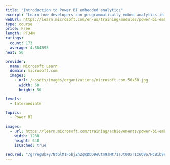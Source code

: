 ```yaml
---
title: "Introduction to Power BI embedded analytics"
excerpt: "Learn how developers can programmatically embed analytics in their apps, and about no-code embedding options for simpler requirements."
webUrl: https://learn.microsoft.com/en-us/training/modules/power-bi-embedded-intro/
type: course
price: Free
length: PT34M
ratings:
  count: 173
  average: 4.884393
heat: 50

provider:
  name: Microsoft Learn
  domain: microsoft.com
  images:
    - url: /assets/images/organizations/microsoft.com-50x50.jpg
      width: 50
      height: 50

levels:
  - Intermediate

topics:
  - Power BI

images:
  - url: https://learn.microsoft.com/training/achievements/power-bi-embedded-intro-social.png
    width: 1280
    height: 640
    isCached: true

secured: "/grYegBb+y7NtGlM1F5bjZh2qKDDD9eUtm9aMt71aJt0OxrIz6O9o/HcBib9HgNFa/PjAlNsyiTCHroOg2A07UrTFAQW1VU63gTA5qM/umWzOPpi00geR5KcZOVSVQlxyadMTmhrmeU1Iznp/brbTKaM36HAq4DVzbjRv1f5JUUj/3Kubj4t0JEmn9OTlTnNvYRM2cRMkYLmxCsaIwtga8w/U4XSKn6whYqynwR7LmO6G3kHApAUDg0DHHsChlMWmQitrPLRZYLBbMGyQTNP8nN7YDuwZuMcbAQhjgA1pXCTBpNY/dI4T1vij0ql0Wm1CA/oj0bTNl76qV1f9aK6MS0IOMcCd6B/4LTAKBtiYwL740vecpsvKgK+Iaf5/0BB5jN8RdXzEa5ahkTnR+xy6nFfXTFEJwmj4p7d6/Uw+CM=;rYq7Yfbu4bXzMjDFHfniLg=="
---
```


